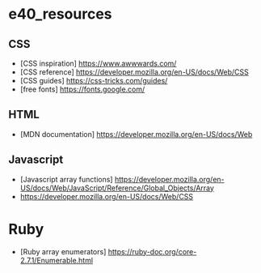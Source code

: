 # e40_resources

## CSS

* [CSS inspiration] https://www.awwwards.com/
* [CSS reference] https://developer.mozilla.org/en-US/docs/Web/CSS
* [CSS guides] https://css-tricks.com/guides/
* [free fonts] https://fonts.google.com/

## HTML

* [MDN documentation] https://developer.mozilla.org/en-US/docs/Web

## Javascript

* [Javascript array functions] https://developer.mozilla.org/en-US/docs/Web/JavaScript/Reference/Global_Objects/Array
* https://developer.mozilla.org/en-US/docs/Web/CSS

# Ruby

* [Ruby array enumerators] https://ruby-doc.org/core-2.7.1/Enumerable.html
